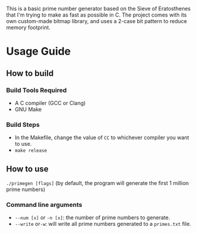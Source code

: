 This is a basic prime number generator based on the Sieve of Eratosthenes that I'm trying to make as fast as possible in C. The project comes with its own custom-made bitmap library, and uses a 2-case bit pattern to reduce memory footprint.

# Usage Guide

## How to build

### Build Tools Required

-   A C compiler (GCC or Clang)
-   GNU Make

### Build Steps

-   In the Makefile, change the value of `CC` to whichever compiler you want to use.
-   `make release`

## How to use

`./primegen [flags]` (by default, the program will generate the first 1 million prime numbers)

### Command line arguments

-   `--num [x]` or `-n [x]`: the number of prime numbers to generate.
-   `--write` or`-w`: will write all prime numbers generated to a `primes.txt` file.
